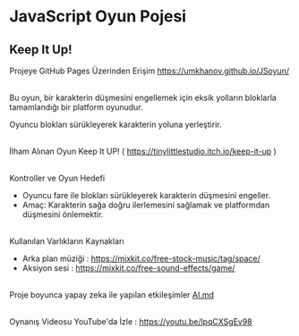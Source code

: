 # JavaScript Oyun Pojesi
## **Keep It Up!**

Projeye GitHub Pages Üzerinden Erişim
https://umkhanov.github.io/JSoyun/
<br><br>

Bu oyun, bir karakterin düşmesini engellemek için eksik yolların bloklarla tamamlandığı bir platform oyunudur. 

Oyuncu blokları sürükleyerek karakterin yoluna yerleştirir.
<br><br>

İlham Alınan Oyun 
Keep It UP!  ( https://tinylittlestudio.itch.io/keep-it-up )
<br><br>

Kontroller ve Oyun Hedefi
- Oyuncu fare ile blokları sürükleyerek karakterin düşmesini engeller.
- Amaç: Karakterin sağa doğru ilerlemesini sağlamak ve platformdan düşmesini önlemektir.
<br><br>

Kullanılan Varlıkların Kaynakları
- Arka plan müziği : https://mixkit.co/free-stock-music/tag/space/
- Aksiyon sesi : https://mixkit.co/free-sound-effects/game/
<br><br>

Proje boyunca yapay zeka ile yapılan etkileşimler [AI.md](./AI.md)<br><br>


Oynanış Videosu
YouTube'da İzle : https://youtu.be/lpqCXSgEv98
